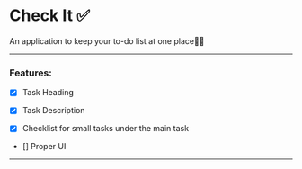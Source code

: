 # Check It ✅

An application to keep your to-do list at one place💁‍♀️

____

### Features:


- [x] Task Heading

- [x] Task Description

- [x] Checklist for small tasks under the main task

- [] Proper UI

____



